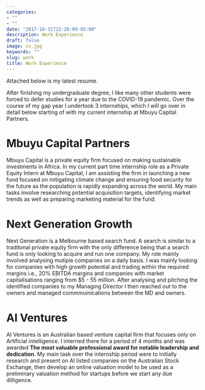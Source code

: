 ```yaml
---
categories:
- ""
- ""
date: "2017-10-31T22:26:09-05:00"
description: Work Experience
draft: false
image: cv.jpg
keywords: ""
slug: work
title: Work Experience
---
```

Attached below is my latest resume. 

After finishing my undergraduate degree, I like many other students were forced to defer studies for a year due to the COVID-19 pandemic. Over the course of my gap year I undertook 3 internships, which I will go over in detail below starting of with my current internship at Mbuyu Capital Partners.

# Mbuyu Capital Partners

Mbuyu Capital is a private equity firm focused on making sustainable investments in Africa. In my current part time internship role as a Private Equity Intern at Mbuyu Capital, I am assisting the firm in launching a new fund focused on mitigating climate change and ensuring food security for the future as the population is rapidly expanding across the world. My main tasks involve researching potential acquisition targets, identifying market trends as well as preparing marketing material for the fund.

# Next Generation Growth

Next Generation is a Melbourne based search fund. A search is similar to a traditonal private equity firm with the only difference being that a search fund is only looking to acquire and run one company. My role mainly involved analysing mutiple companies on a daily basis. I was mainly looking for companies with high growth potential and trading within the required margins i.e., 20% EBITDA margins and companies with market capitalisations ranging from $5 - 55 million. After analysing and pitching the identified companies to my Managing Director I then reached out to the owners and managed commmuinications between the MD and owners.

# AI Ventures

AI Ventures is an Australian based venture capital firm that focuses only on Artificial intelligence. I interned there for a period of 4 months and was awarded **The most valuable professional award for notable leadership and dedication**. My main task over the internship period were to initially research and present on AI listed companies on the Australian Stock Exchange, then develop an online valuation model to be used as a preliminary valuation method for startups before we start any due dilligence. 